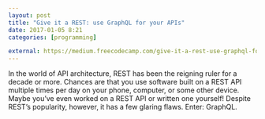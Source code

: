 ```yaml
---
layout: post
title: "Give it a REST: use GraphQL for your APIs"
date: 2017-01-05 8:21
categories: [programming]

external: https://medium.freecodecamp.com/give-it-a-rest-use-graphql-for-your-apis-40a2761e6336
---
```


In the world of API architecture, REST has been the reigning ruler for a decade or more. Chances are that you use software built on a REST API multiple times per day on your phone, computer, or some other device. Maybe you’ve even worked on a REST API or written one yourself! Despite REST’s popularity, however, it has a few glaring flaws. Enter: GraphQL.
